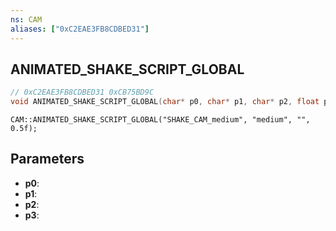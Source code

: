 ```yaml
---
ns: CAM
aliases: ["0xC2EAE3FB8CDBED31"]
---
```

## ANIMATED_SHAKE_SCRIPT_GLOBAL

```c
// 0xC2EAE3FB8CDBED31 0xCB75BD9C
void ANIMATED_SHAKE_SCRIPT_GLOBAL(char* p0, char* p1, char* p2, float p3);
```

```
CAM::ANIMATED_SHAKE_SCRIPT_GLOBAL("SHAKE_CAM_medium", "medium", "", 0.5f);
```

## Parameters
* **p0**: 
* **p1**: 
* **p2**: 
* **p3**: 

